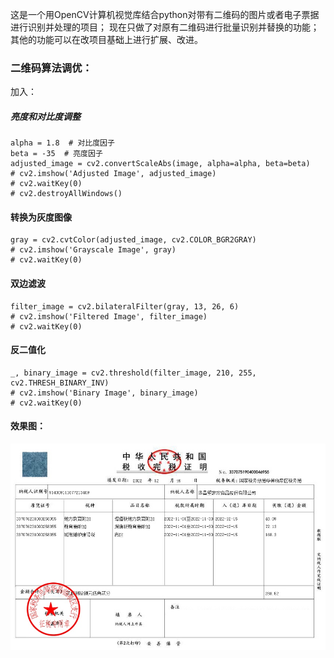 这是一个用OpenCV计算机视觉库结合python对带有二维码的图片或者电子票据进行识别并处理的项目；
现在只做了对原有二维码进行批量识别并替换的功能；
其他的功能可以在改项目基础上进行扩展、改进。

### **二维码算法调优：**

加入：
##### 亮度和对比度调整
    alpha = 1.8  # 对比度因子
    beta = -35  # 亮度因子
    adjusted_image = cv2.convertScaleAbs(image, alpha=alpha, beta=beta)
    # cv2.imshow('Adjusted Image', adjusted_image)
    # cv2.waitKey(0)
    # cv2.destroyAllWindows()
#### 转换为灰度图像
    gray = cv2.cvtColor(adjusted_image, cv2.COLOR_BGR2GRAY)
    # cv2.imshow('Grayscale Image', gray)
    # cv2.waitKey(0)
#### 双边滤波
    filter_image = cv2.bilateralFilter(gray, 13, 26, 6)
    # cv2.imshow('Filtered Image', filter_image)
    # cv2.waitKey(0)
#### 反二值化
    _, binary_image = cv2.threshold(filter_image, 210, 255, cv2.THRESH_BINARY_INV)
    # cv2.imshow('Binary Image', binary_image)
    # cv2.waitKey(0)

#### **效果图**：

![业务票据1.jpg](https://github.com/kokotao/addMaskOverQR/blob/main/1705117413img/556/%E4%B8%9A%E5%8A%A1%E7%A5%A8%E6%8D%AE1.jpg)
